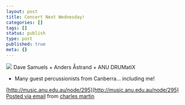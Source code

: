```yaml
---
layout: post
title: Concert Next Wednesday!
categories: []
tags: []
status: publish
type: post
published: true
meta: {}
---
```




![](http://posterous.com/getfile/files.posterous.com/charlesmartin/9dipdGXfuSOxtzU7qfxJGBkawsFsRa782hmNqNGqmQ1Svc4lvPLDtzYkjPp6/DAVE-SAMUELS.jpg) 
Dave Samuels + Anders Åstrand + ANU DRUMatiX

 + Many guest percussionists from Canberra... including me! 
 
[http://music.anu.edu.au/node/295](http://music.anu.edu.au/node/295) 
[Posted via email](http://posterous.com)  from 
[charles martin](http://charlesmartin.posterous.com/concert-next-wednesday)
